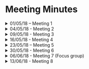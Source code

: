 # Meeting Minutes

<details><summary> 
01/05/18 – Meeting 1  
</summary>
<p>
 
 **Discussion:**
* Given basic design requirements 
  * No hierarchy - all content accessible on one page 
  * All key information visible at all times 
  * 'Bifocal display' of one day's glucose levels, summaries of previous day's information and important info highlighted e.g. meals, hypos, exercist activites...
  * Ability to access summary data 
* Briefed on basic aims of the project
  * Demonstrate an app with a functional UI and as much of the outlined design as possible completed (not expected to fully finish within the time frame)
* Link to the full requirements spec and initial client design: [Client Design](https://danwells96.github.io/ARISES/client-design.html)

**Decisions:**
* Hold weekly meetings

**To Action (for next meeting):**
* Get access to Macs from IT
* Start learning the swift programming language
* Create a rough project timeline and plan
* Come up with specific design ideas to implement the requirements spec
</p>

</details>
<details><summary> 
04/05/18 - Meeting 2 
</summary>
<p>
 
**Actioned:** 
* Project timeline and plan produced 
* Mockup designs of an interpretation of the requirements spec created

**Discussion:**
* Bottom Half
  * Food/Exercise: Discussed whether we need a record of entered meals/exercise and how they would be entered in the first place, i.e. using text fields, selection from a series of pictures or in a pop-up
* Top Half (bifocal display): 
  * Bifocal side bars should show dots indicating minimum, maximum and average blood glucose level for that day  
  * Discussed whether separating things into breakfast, lunch and dinner on both the graph and in the food domain (as in the client design) was a good idea given people don't necessarily have regular eating habits
* Should the architecture be a series of overlapping bubbles with no home state (as in the client design) or four squares which can be maximised and minimised

**Decisions:** 
* No need to separate based on breakfast, lunch and dinner
* Food/exercise to be entered without requiring a pop-up or expansion to minimise clicks
* A log of entered food and exercise is crucial
* To split development team into two groups: Rebecca and Ryan to work on bottom half, Dan and Xiaoyu to work on bifocal display
* Decided to go for the 'overlapping bubbles' architecture for reasons of aesthetic and click minimisation
* The client to provide us with sample data to use in the bifocal display

**To Action:**
* Create the bubbles for the domain and make them come to the front if clicked on
* Familiarise ourselves with the XCode software and continue to learn swift
* Research how to create a bifocal graph

</p>
</details>
<details><summary> 
09/05/18 - Meeting 3
</summary>
<p>

**Actioned:**
* Basic floating bubbles created 
* Progress made towards bifocal display 

**Discussion:** 
* Whether floating bubbles or more conventual tab navigational system would be better. Advantages of tab system include user familiarity, more space being available for content in each window and a standard library of features to make coding easier. Advantages of floating bubbles include the ability to put status indicators in the corner, innovation and reduction in cognitive load for user
* How data should be entered to meals and exercise
* There should be some way to have stored favourite meals to save time on meal entry. Discussed how this should work (i.e. should it store all meals, or only selected ones)
* Should a food carousel be used for meal selection, where the user takes pictures of their meals and clicking on a button makes these pictures fan out in a wheel and vanish when one is selected

**Decisions:** 
* To create two prototype apps, one using tabs and the other using floating bubbles for direct comparison
* Wherever possible data entry should happen via picker menus (e.g. for times and duration)

**To Action:** 
* Create two different app layouts to compare 
* Add stand in text fields, buttons and tables to the different domains 
* Have the bifocal graph plot data and start working on sidebands
</p>
</details>
<details><summary> 
16/05/18 - Meeting 4
</summary>
<p>

**Actioned:**  
* Both tabs and floating bubbles concepts produced 
* All four domain filled with placeholder content
* Basic graph with skewed (but not functional) sidebands produced and demonstrated 

**Discussion:** 
* Which layout was more user friendly and allowed the most usable space
* Aesthetics, e.g. colour scheme
* How to input insulin doses - should it be assumed that the user follows the app's recommendation? Should insulin information be contained within the health sectoin
* How to display temporary basal rates (a continuous insulin injection supplied by a pump used by some diabetics)
* How information should be entered (e.g. sliders, keyboard or picker)

**Decisions:** 
* Original floating bubbles architecture chosen based on expert advice and prior investment into that concept
* Mac will be made available for use in Bob Spence's office 
* Colour scheme will avoid colours difficult for colour-blind users (e.g. red) since this is a common symptom of diabetes
* Exercise will be moved to top right to allow keyboard space 
* Insulin input/information will be on the graph instead of within the health domain
* Decided against using sliders for data input since they have to be capped at a certain value and it is difficult to hit values precisely. Pickers, keypads and numpads to be used instead.
* A focus group will be scheduled in June 

**To Action:**
* Create time, duration and intensity pickers to allow meal and exercise entry
* Work on then displaying this information in a table
* Have the sidebands displaying low, average and high blood glucose levels on the bifocal display
</p>
</details>
<details><summary> 
23/05/18 – Meeting 5 
</summary>
<p>

**Actioned:** 
* Top and bottom half of the app merged to create a framework for the finished project
* The chosen 'floating bubbles' concept seperated out into a network of several connected views to speed up development in the long run
* The sidebands show the correct data (although are still not correctly skewed)
* Entered meals and exercise are displayed in their respective tables

**Discussion:**
* Should the user be able to see something like icons or lines to represent food and exercise on the bifocal display so they can put information in context
* What sorts of animations should be added to various actions within the app to create a more fluid user experience
* How meals should be chosen from favourites
* How meals should be added from favourites
* What should the layout of the advice domain look like

**Decisions:** 
* Dots should be used to represent meals and exercise on the bifocal display
* Research into animations should be prioritised
* The star system was created where a meal is added/removed from favourites by selecting/deselecting the star on its row and then clicking on the star in the top right replaces a food log with a list of favourite meals. These meals can then be added to the daily log by clicking on them.

**To action:**
* Create a persistent storage relational database to store meal and exercise information
* Create and connect save and fetch functions to this database
* Fix the skew of the graph's sidebars
* Add animations on swiping through the days on the graph and bringing domain to the fore.
* Implement the favourites system described above
</p>
</details>
<details><summary> 
30/05/18 - Meeting 6
</summary>
<p>

**Actioned:**
* Skew on the graph's sidebars fixed
* Meals and exercise can be stored and added from favourites using persistent storage and the star method discussed at the previous meeting
* Entering meals and exercise to the logs causes corresponding dots to appear at the right time on the bifocal display
* Clicking on the dots triggers a pop-up with information about that event
* Glucose data on graph stored in and accessed from core data
* The stress and illness tags in the health domain are now stored as entities in core data and turning them on and off records start and end time and based on that works out which days they were active for
* Days can be swiped through on the bifocal as detailed in the requirements spec, and when in previous days today's information turns into a summary on the future bands
* Three different animation options were created for the bottom sections, but none of them look very good

**Discussion:** 
* Whether any of the tested animation options for bringing tiles to the fore were acceptable
* What the status indicators should contain 
* How insulin should be added - should it be added in the food domain as it is normally taken with meals
* It may be technically infeasable within the time frame to make it able to take photos of meals since this feature can only be tested on an actual phone (rather than the standard simulation), so this is a more time consuming and difficult process
* How the user can check whether the nutritional information they entered is accurate and change it if not
* Dsicussed how trends should be shown in the health domain

**Decisions:** 
* Deprioritse ability to take pictures of meals based on technical challenges
* The animations would be shown to the focus group and they would be asked their opinion
* Since there are many things to show on status indicators the user should be able to swipe through them
* Cells in the food domain should be able to expand when selected to reveal nutritional information and an edit button

**To action:**
* Get basic status indicators working
* Make cells in the food domain expand if selected
* Have a list of days accessable in the health domain which can be filtered down to a certain number of days and filtered based on tags
</p>
</details>
<details><summary> 
06/06/18 - Meeting 7 (Focus group)
</summary>
<p>

**Actioned:**
* Status indicator for food working
* In the health domain the number of days shown in the table can be changed and they can be filtered based on tags
* Cells in the food domain expand to show nutritional information and in the health domain expand to show glucose information summaries and a view button, which if pressed takes you to that day on the bifocal display.
* A favouriting system is operational in the health domain.
* Added a line for temporary basal rate on the graph

Focus group minutes: [Focus Group Report](https://danwells96.github.io/ARISES/focus-group-report.html)
</p>
</details>
<details><summary> 
13/06/18 - Meeting 8
</summary>
<p>

**Actioned:** 
* Created a settings button which redirects the user to the iOS settings menu. From here they can turn the temporary basal trace on and off
* Let the user enter insulin doses and the time they were taken
* These insulin doses appear as dots on the graph which can produce pop-ups much like with food and exercise 
* As the day's are swiped through on the bifocal the contents of the food and exercise logs changes to match the logs from those days
* The cosmetic design for the advice domain was created based on the focus group feedback to act as a placeholder for future work
* The food and exercise domains move up when the keyboard is in use to avoid text fields being obscured
* The food dots on the bifocal display are higher up the graph if they contain more carbs so the user can instantly identify them
* Instead of meals added from favourites appearing directly in the food log and the user having to edit them to adjust for time and portion size they now auto-fill the meal entry text to reduce the number of clicks needed to change the time
* The ability to select a date from a picker menu accessed by clicking on the large date at the top of the bifocal. Once selected you will be taken to that date

**Discussion:** 
* The logistics of handing the project over to a new team of developers
* Summary of progress made and future work required
* Colour scheme
* The benefits of the solution for adding insulin

**Decisions:**
* The documentation required by the project should be sufficient for a smooth handover
* We are to meet up with the team who will be continuing with this project after us to do a full code review

